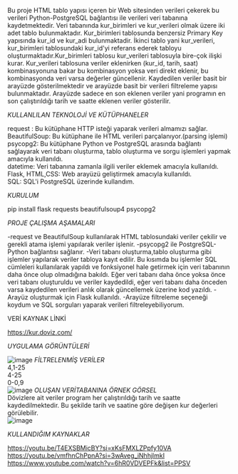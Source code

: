 Bu proje HTML tablo yapısı içeren bir Web sitesinden verileri çekerek bu verileri Python-PostgreSQL bağlantısı ile verileri veri tabanına kaydetmektedir. Veri tabanında kur_birimleri ve kur_verileri olmak üzere iki adet tablo bulunmaktadır. Kur_birimleri tablosunda benzersiz Primary Key yapısında kur_id ve kur_adi bulunmaktadir. İkinci tablo yani kur_verileri, kur_birimleri tablosundaki kur_id'yi referans ederek tabloyu oluşturmaktadır.Kur_birimleri tablosu kur_verileri tablosuyla bire-çok ilişki kurar. Kur_verileri tablosuna veriler eklenirken (kur_id, tarih, saat) kombinasyonuna bakar bu kombinasyon yoksa veri direkt eklenir, bu kombinasyonda veri varsa değerler güncellenir. Kaydedilen veriler basit bir arayüzde gösterilmektedir ve arayüzde basit bir verileri filtreleme yapısı bulunmaktadır. Arayüzde sadece en son eklenen veriler yani programın en son çalıştırıldığı tarih ve saatte eklenen veriler gösterilir.

*KULLANLILAN TEKNOLOJİ VE KÜTÜPHANELER*  

request : Bu kütüphane HTTP isteği yaparak verileri almamızı sağlar.  
BeautifulSoup: Bu kütüphane ile HTML verileri parçalanıyor.(parsing işlemi)  
psycopg2: Bu kütüphane Python ve PostgreSQL arasında bağlantı sağlayarak veri tabanı oluşturma, tablo oluşturma ve sorgu işlemleri yapmak amacıyla kullanıldı.  
datetime: Veri tabanına zamanla ilgili veriler eklemek amacıyla kullanıldı.  
Flask, HTML,CSS: Web arayüzü geliştirmek amacıyla kullanıldı.  
SQL: SQL'i PostgreSQL üzerinde kullandım.  

*KURULUM*  

pip install flask requests beautifulsoup4 psycopg2

*PROJE ÇALIŞMA AŞAMALARI*  

-request ve BeautifulSoup kullanılarak HTML tablosundaki veriler çekilir ve gerekli atama işlemi yapılarak veriler işlenir.
-psycopg2 ile PostgreSQL-Python bağlantısı sağlanır.
-Veri tabanı oluşturma,tablo oluşturma gibi işlemler yapılarak veriler tabloya kayıt edilir. Bu kısımda bu işlemler SQL cümleleri kullanılarak yapıldı ve fonksiyonel hale getirmek için veri tabanının daha önce olup olmadığına bakıldı. Eğer veri tabanı daha önce yoksa önce veri tabanı oluşturuldu ve veriler kaydedildi, eğer veri tabanı daha önceden varsa kaydedilen verileri anlık olarak güncellemek üzerine kod yazıldı.
-Arayüz oluşturmak için Flask kullanıldı.
-Arayüze filtreleme seçeneği koydum ve SQL sorguları yaparak verileri filtreleyebiliyorum.

VERİ KAYNAK LİNKİ  

https://kur.doviz.com/  

*UYGULAMA GÖRÜNTÜLERİ*  

![image](https://github.com/user-attachments/assets/a2176136-d6c8-4d15-b876-0dedaa6e0e78)
*FİLTRELENMİŞ VERİLER*  
4,1-25  
4-25  
0-0,9  
![image](https://github.com/user-attachments/assets/bd4ed9b3-ece5-461b-a770-b716d826bc81)
*OLUŞAN VERİTABANINA ÖRNEK GÖRSEL*  
Dövizlere ait veriler program her çalıştırıldığı tarih ve saatte kaydedilmektedir. Bu şekilde tarih ve saatine göre değişen kur değerleri görülebilir.  
![image](https://github.com/user-attachments/assets/4160a91d-b3c0-4452-9778-ce8ccbf642ad)

*KULLANDIĞIM KAYNAKLAR*  

https://youtu.be/T4EXSBMicBY?si=xKsFMXLZPpfy10VA  
https://youtu.be/vmfhnChPpnA?si=3wAveg_iNhhjlmkI  
https://www.youtube.com/watch?v=6hR0VDVEPFk&list=PPSV  
